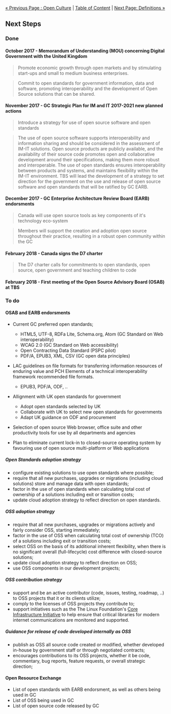 [« Previous Page : Open Culture](6_Open_Culture.md) | [Table of Content](README.md#table-of-content) | [Next Page: Definitions »](8_Definitions.md)

## Next Steps

### Done

#### October 2017 - Memorandum of Understanding (MOU) concerning Digital Government with the United Kingdom

> Promote economic growth through open markets and by stimulating start-ups and small to medium business enterprises.

> Commit to open standards for government information, data and software, promoting interoperability and the development of Open Source solutions that can be shared.

#### November 2017 - GC Strategic Plan for IM and IT 2017-2021 new planned actions

> Introduce a strategy for use of open source software and open standards

> The use of open source software supports interoperability and information sharing and should be considered in the assessment of IM-IT solutions. Open source products are publicly available, and the availability of their source code promotes open and collaborative development around their specifications, making them more robust and interoperable. The use of open standards ensures interoperability between products and systems, and maintains flexibility within the IM-IT environment. TBS will lead the development of a strategy to set direction for the government on the use and release of open source software and open standards that will be ratified by GC EARB.

#### December 2017 - GC Enterprise Architecture Review Board (EARB) endorsments

> Canada will use open source tools as key components of it's technology eco-system

> Members will support the creation and adoption open source throughout their practice, resulting in a robust open community within the GC

#### February 2018 - Canada signs the D7 charter

> The D7 charter calls for commitments to open standards, open source, open government and teaching children to code

#### February 2018 - First meeting of the Open Source Advisory Board (OSAB) at TBS

### To do

#### OSAB and EARB endorsments

- Current GC preferred open standards;
  - HTML5, UTF-8, RDFa Lite, Schema.org, Atom (GC Standard on Web interoperability)
  - WCAG 2.0 (GC Standard on Web accessibility)
  - Open Contracting Data Standard (PSPC pilot)
  - PDF/A, EPUB3, XML, CSV (GC open data principles)

- LAC guidelines on file formats for transferring information resources of enduring value and PCH Elements of a technical interoperability framework recommended file formats.
  - EPUB3, PDF/A, ODF, ..

- Allignment with UK open standards for government
  - Adopt open standards selected by UK
  - Collaborate with UK to select new open standards for governments
  - Adapt UK guidance on ODF and procurement

- Selection of open source Web browser, office suite and other productivity tools for use by all departments and agencies

- Plan to eliminate current lock-in to closed-source operating system by favouring use of open source multi-platform or Web applications

##### Open Standards adoption strategy

- configure existing solutions to use open standards where possible;
- require that all new purchases, upgrades or migrations (including cloud solutions) store and manage data with open standards;
- factor in the use of open standards when calculating total cost of ownership of a solutions including exit or transition costs;
- update cloud adoption strategy to reflect direction on open standards.

##### OSS adoption strategy

- require that all new purchases, upgrades or migrations actively and fairly consider OSS, starting immediately;
- factor in the use of OSS when calculating total cost of ownership (TCO) of a solutions including exit or transition costs;
- select OSS on the basis of its additional inherent flexibility, when there is no significant overall (full-lifecycle) cost difference with closed-source solutions;
- update cloud adoption strategy to reflect direction on OSS;
- use OSS components in our development projects;

##### OSS contribution strategy

- support and be an active contributor (code, issues, testing, roadmap, ..) to OSS projects that it or its clients utilize;
- comply to the licenses of OSS projects they contribute to;
- support initiatives such as the The Linux Foundation's [Core Infrastructure Initiative](https://www.coreinfrastructure.org/) to help ensure that critical libraries for modern internet communications are monitored and supported.

##### Guidance for release of code developed internally as OSS

- publish as OSS all source code created or modified, whether developed in-house by government staff or through negotiated contracts;
- encourages contributions to its OSS projects, whether it be code, commentary, bug reports, feature requests, or overall strategic direction;

#### Open Resource Exchange

- List of open standards with EARB endorsment, as well as others being used in GC
- List of OSS being used in GC
- List of open source code released by GC
